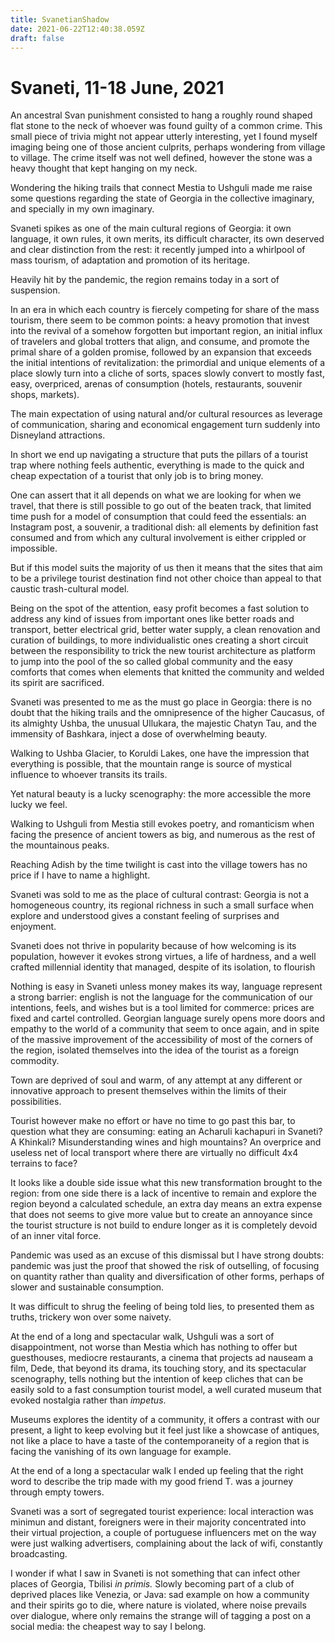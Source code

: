 ```yaml
---
title: SvanetianShadow
date: 2021-06-22T12:40:38.059Z
draft: false
---
```

# Svaneti, 11-18 June, 2021

An ancestral Svan punishment consisted to hang a roughly round shaped flat stone to the neck of whoever was found guilty of a common crime. This small piece of trivia might not appear utterly interesting, yet I found myself imaging being one of those ancient culprits, perhaps wondering from village to village. The crime itself was not well defined, however the stone was a heavy thought that kept hanging on my neck.

Wondering the hiking trails that connect Mestia to Ushguli made me raise some questions regarding the state of Georgia in the collective imaginary, and specially in my own imaginary.

Svaneti spikes as one of the main cultural regions of Georgia: it own language, it own rules, it own merits, its difficult character, its own deserved and clear distinction from the rest: it recently jumped into a whirlpool of mass tourism, of adaptation and promotion of its heritage.

Heavily hit by the pandemic, the region remains today in a sort of suspension.


In an era in which each country is fiercely competing for share of the mass tourism, there seem to be common points: a heavy promotion that invest into the revival of a somehow forgotten but important region, an initial influx of travelers and global trotters that align, and consume, and promote the primal share of a golden promise, followed by an expansion that exceeds the initial intentions of revitalization: the primordial and unique elements of a place slowly turn into a cliche of sorts, spaces slowly convert to mostly fast, easy, overpriced, arenas of consumption (hotels, restaurants, souvenir shops, markets).

The main expectation of using natural and/or cultural resources as leverage of communication, sharing and economical engagement turn suddenly into Disneyland attractions.

In short we end up navigating a structure that puts the pillars of a tourist trap where nothing feels authentic, everything is made to the quick and cheap expectation of a tourist that only job is to bring money.

One can assert that it all depends on what we are looking for when we travel, that there is still possible to go out of the beaten track, that limited time push for a model of consumption that could feed the essentials: an Instagram post, a souvenir, a traditional dish: all elements by definition fast consumed and from which any cultural involvement is either crippled or impossible.

But if this model suits the majority of us then it means that the sites that aim to be a privilege tourist destination find not other choice than appeal to that caustic trash-cultural model.

Being on the spot of the attention, easy profit becomes a fast solution to address any kind of issues from important ones like better roads and transport, better electrical grid, better water supply, a clean renovation and curation of buildings, to more individualistic ones creating a short circuit between the responsibility to trick the new tourist architecture as platform to jump into the pool of the so called global community and the easy comforts that comes when elements that knitted the community and welded its spirit are sacrificed.


Svaneti was presented to me as the must go place in Georgia: there is no doubt that the hiking trails and the omnipresence of the higher Caucasus, of its almighty Ushba, the unusual Ullukara, the majestic Chatyn Tau, and the immensity of Bashkara, inject a dose of overwhelming beauty.

Walking to Ushba Glacier, to Koruldi Lakes, one have the impression that everything is possible, that the mountain range is source of mystical influence to whoever transits its trails.

Yet natural beauty is a lucky scenography: the more accessible the more lucky we feel.

Walking to Ushguli from Mestia still evokes poetry, and romanticism when facing the presence of ancient towers as big, and numerous as the rest of the mountainous peaks.

Reaching Adish by the time twilight is cast into the village towers has no price if I have to name a highlight.

Svaneti was sold to me as the place of cultural contrast: Georgia is not a homogeneous country, its regional richness in such a small surface when explore and understood gives a constant feeling of surprises and enjoyment.

Svaneti does not thrive in popularity because of how welcoming is its population, however it evokes strong virtues, a life of hardness, and a well crafted millennial identity that managed, despite of its isolation, to flourish

Nothing is easy in Svaneti unless money makes its way, language represent a strong barrier: english is not the language for the communication of our intentions, feels, and wishes but is a tool limited for commerce: prices are fixed and cartel controlled. Georgian language surely opens more doors and empathy to the world of a community that seem to once again, and in spite of the massive improvement of the accessibility of most of the corners of the region, isolated themselves into the idea of the tourist as a foreign commodity.

Town are deprived of soul and warm, of any attempt at any different or innovative approach to present themselves within the limits of their possibilities.

Tourist however make no effort or have no time to go past this bar, to question what they are consuming: eating an Acharuli kachapuri in Svaneti? A Khinkali? Misunderstanding wines and high mountains? An overprice and useless net of local transport where there are virtually no difficult 4x4 terrains to face?

It looks like a double side issue what this new transformation brought to the region: from one side there is a lack of incentive to remain and explore the region beyond a calculated schedule, an extra day means an extra expense that does not seems to give more value but to create an annoyance since the tourist structure is not build to endure longer as it is completely devoid of an inner vital force.

Pandemic was used as an excuse of this dismissal but I have strong doubts: pandemic was just the proof that showed the risk of outselling, of focusing on quantity rather than quality and diversification of other forms, perhaps of slower and sustainable consumption.

It was difficult to shrug the feeling of being told lies, to presented them as truths, trickery won over some naivety.

At the end of a long and spectacular walk, Ushguli was a sort of disappointment, not worse than Mestia which has nothing to offer but guesthouses, mediocre restaurants, a cinema that projects ad nauseam a film, Dede, that beyond its drama, its touching story, and its spectacular scenography, tells nothing but the intention of keep cliches that can be easily sold to a fast consumption tourist model, a well curated museum that evoked nostalgia rather than *impetus*.

Museums explores the identity of a community, it offers a contrast with our present, a light to keep evolving but it feel just like a showcase of antiques, not like a place to have a taste of the contemporaneity of a region that is facing the vanishing of its own language for example.

At the end of a long a spectacular walk I ended up feeling that the right word to describe the trip made with my good friend T. was a journey through empty towers.

Svaneti was a sort of segregated tourist experience: local interaction was minimun and distant, foreigners were in their majority concentrated into their virtual projection, a couple of portuguese influencers met on the way were just walking advertisers, complaining about the lack of wifi, constantly broadcasting.

I wonder if what I saw in Svaneti is not something that can infect other places of Georgia, Tbilisi *in primis.* Slowly becoming part of a club of deprived places like Venezia, or Java: sad example on how a community and their spirits go to die, where nature is violated, where noise prevails over dialogue, where only remains the strange will of tagging a post on a social media: the cheapest way to say I belong.